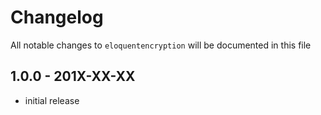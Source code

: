 # Changelog

All notable changes to `eloquentencryption` will be documented in this file

## 1.0.0 - 201X-XX-XX

- initial release
